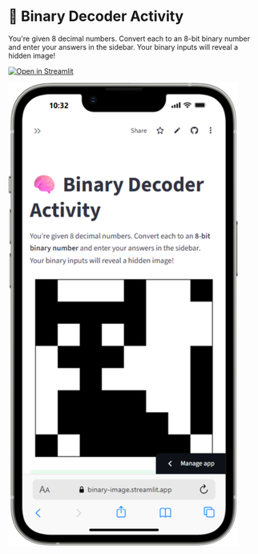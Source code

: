 # 🧠 Binary Decoder Activity

You're given 8 decimal numbers. Convert each to an 8-bit binary number and enter your answers in the sidebar.
Your binary inputs will reveal a hidden image!

[![Open in Streamlit](https://static.streamlit.io/badges/streamlit_badge_black_white.svg)](https://binary-image.streamlit.app/)

[![Watch the video](dec80993-2d3d-4004-8191-7f4f3d1de114.png)](iPhone-13-PRO-MAX-binary-image.streamlit.app-tkia0310h7z7yn.webm)
